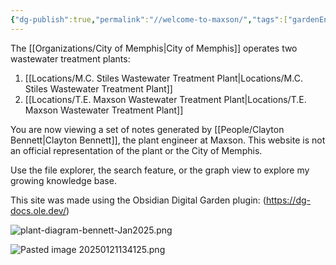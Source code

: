 ```yaml
---
{"dg-publish":true,"permalink":"//welcome-to-maxson/","tags":["gardenEntry"],"noteIcon":"","created":"2025-01-17T14:30:51.854-06:00"}
---
```


The [[Organizations/City of Memphis\|City of Memphis]] operates two wastewater treatment plants:
1) [[Locations/M.C. Stiles Wastewater Treatment Plant\|Locations/M.C. Stiles Wastewater Treatment Plant]]
2) [[Locations/T.E. Maxson Wastewater Treatment Plant\|Locations/T.E. Maxson Wastewater Treatment Plant]]

You are now viewing a set of notes generated by [[People/Clayton Bennett\|Clayton Bennett]], the plant engineer at Maxson. This website is not an official representation of the plant or the City of Memphis.

Use the file explorer, the search feature, or the graph view to explore my growing knowledge base.

This site was made using the Obsidian Digital Garden plugin: (https://dg-docs.ole.dev/)


![plant-diagram-bennett-Jan2025.png](/img/user/plant-diagram-bennett-Jan2025.png)

![Pasted image 20250121134125.png](/img/user/Pasted%20image%2020250121134125.png)